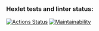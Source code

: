 ### Hexlet tests and linter status:

[![Actions Status](https://github.com/Sa6a/php-project-lvl1/workflows/hexlet-check/badge.svg)](https://github.com/Sa6a/php-project-lvl1/actions)
[![Maintainability](https://api.codeclimate.com/v1/badges/774e405a50e6db2a81e0/maintainability)](https://codeclimate.com/github/Sa6a/php-project-lvl1/maintainability)
